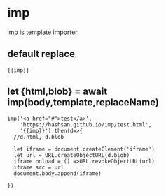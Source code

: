 # imp
imp is template importer


## default replace
```
{{imp}}
```

## let {html,blob} = await imp(body,template,replaceName) 
```
imp('<a href="#">test</a>',
    'https://hashsan.github.io/imp/test.html',
    '{{imp}}').then(d=>{
  //d.html, d.blob

  let iframe = document.createElement('iframe')
  let url = URL.createObjectURL(d.blob)
  iframe.onload = () =>URL.revokeObjectURL(url)
  iframe.src = url
  document.body.append(iframe)

})

```
